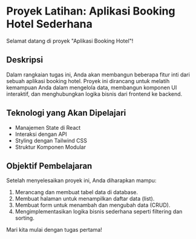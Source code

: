 # Proyek Latihan: Aplikasi Booking Hotel Sederhana

Selamat datang di proyek "Aplikasi Booking Hotel"!

## Deskripsi

Dalam rangkaian tugas ini, Anda akan membangun beberapa fitur inti dari sebuah aplikasi booking hotel. Proyek ini dirancang untuk melatih kemampuan Anda dalam mengelola data, membangun komponen UI interaktif, dan menghubungkan logika bisnis dari frontend ke backend.

## Teknologi yang Akan Dipelajari

*   Manajemen State di React
*   Interaksi dengan API
*   Styling dengan Tailwind CSS
*   Struktur Komponen Modular

## Objektif Pembelajaran

Setelah menyelesaikan proyek ini, Anda diharapkan mampu:

1.  Merancang dan membuat tabel data di database.
2.  Membuat halaman untuk menampilkan daftar data (list).
3.  Membuat form untuk menambah dan mengubah data (CRUD).
4.  Mengimplementasikan logika bisnis sederhana seperti filtering dan sorting.

Mari kita mulai dengan tugas pertama!